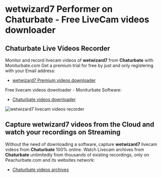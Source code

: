 # wetwizard7 Performer on Chaturbate - Free LiveCam videos downloader

## Chaturbate Live Videos Recorder

Monitor and record livecam videos of **wetwizard7** from **Chaturbate** with Moniturbate.com
Get a premium trial for free by just and only registering with your Email address:
* [wetwizard7 Premium videos downloader](https://moniturbate.com/request-demo-licence-key.html)

Free livecam videos downloader - Moniturbate Software:
* [Chaturbate videos downloader](https://moniturbate.com/moniturbate-download-software.html)

![wetwizard7 livecam videos recorder](https://peachurnet.com/templates/moniturbate-software.png)


## Capture wetwizard7 videos from the Cloud and watch your recordings on Streaming

Without the need of downloading a software, capture **wetwizard7** livecam videos from **Chaturbate** 100% online.
Watch Livecam archives from **Chaturbate** unlimitedly from thousands of existing recordings, only on Peachurbate.com and its websites network:
* [Chaturbate videos archives](https://peachurnet.com/)